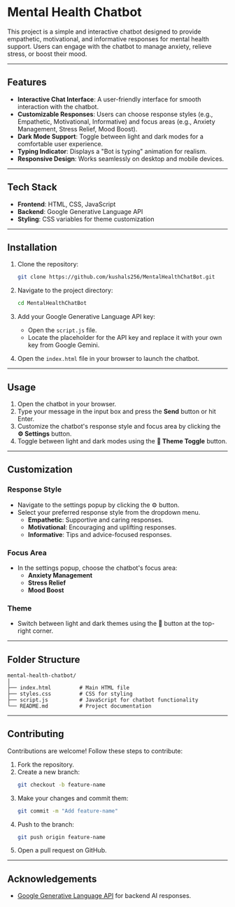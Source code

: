 # Mental Health Chatbot

This project is a simple and interactive chatbot designed to provide empathetic, motivational, and informative responses for mental health support. Users can engage with the chatbot to manage anxiety, relieve stress, or boost their mood.

---

## Features

- **Interactive Chat Interface**: A user-friendly interface for smooth interaction with the chatbot.
- **Customizable Responses**: Users can choose response styles (e.g., Empathetic, Motivational, Informative) and focus areas (e.g., Anxiety Management, Stress Relief, Mood Boost).
- **Dark Mode Support**: Toggle between light and dark modes for a comfortable user experience.
- **Typing Indicator**: Displays a "Bot is typing" animation for realism.
- **Responsive Design**: Works seamlessly on desktop and mobile devices.

---

## Tech Stack

- **Frontend**: HTML, CSS, JavaScript
- **Backend**: Google Generative Language API
- **Styling**: CSS variables for theme customization

---

## Installation

1. Clone the repository:
   ```bash
   git clone https://github.com/kushals256/MentalHealthChatBot.git
   ```

2. Navigate to the project directory:
   ```bash
   cd MentalHealthChatBot
   ```

3. Add your Google Generative Language API key:
   - Open the `script.js` file.
   - Locate the placeholder for the API key and replace it with your own key from Google Gemini.

4. Open the `index.html` file in your browser to launch the chatbot.

---

## Usage

1. Open the chatbot in your browser.
2. Type your message in the input box and press the **Send** button or hit Enter.
3. Customize the chatbot's response style and focus area by clicking the **⚙️ Settings** button.
4. Toggle between light and dark modes using the **🌙 Theme Toggle** button.

---

## Customization

### Response Style
- Navigate to the settings popup by clicking the ⚙️ button.
- Select your preferred response style from the dropdown menu.
  - **Empathetic**: Supportive and caring responses.
  - **Motivational**: Encouraging and uplifting responses.
  - **Informative**: Tips and advice-focused responses.

### Focus Area
- In the settings popup, choose the chatbot's focus area:
  - **Anxiety Management**
  - **Stress Relief**
  - **Mood Boost**

### Theme
- Switch between light and dark themes using the 🌙 button at the top-right corner.

---

## Folder Structure

```
mental-health-chatbot/
│
├── index.html         # Main HTML file
├── styles.css         # CSS for styling
├── script.js          # JavaScript for chatbot functionality
└── README.md          # Project documentation
```

---

## Contributing

Contributions are welcome! Follow these steps to contribute:

1. Fork the repository.
2. Create a new branch:
   ```bash
   git checkout -b feature-name
   ```
3. Make your changes and commit them:
   ```bash
   git commit -m "Add feature-name"
   ```
4. Push to the branch:
   ```bash
   git push origin feature-name
   ```
5. Open a pull request on GitHub.

---


## Acknowledgements

- [Google Generative Language API](https://cloud.google.com/generative-language/) for backend AI responses.

